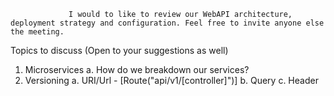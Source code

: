                  I would to like to review our WebAPI architecture, deployment strategy and configuration. Feel free to invite anyone else the meeting.

Topics to discuss (Open to your suggestions as well)
1.	Microservices
a.	How do we breakdown our services?
2.	Versioning
a.	URI/Url - [Route("api/v1/[controller]")]
b.	Query
c.	Header

